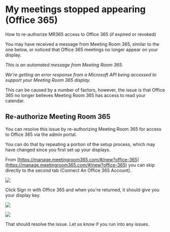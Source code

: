 # My meetings stopped appearing (Office 365)

How to re-authorize MR365 access to Office 365 (if expired or revoked)

You may have received a message from Meeting Room 365, similar to the one below, or noticed that Office 365 meetings no longer appear on your display.  

_This is an automated message from Meeting Room 365._  
  
_We're getting an error response from a Microsoft API being accessed to support your Meeting Room 365 display._

This can be caused by a number of factors, however, the issue is that Office 365 no longer believes Meeting Room 365 has access to read your calendar.

## Re-authorize Meeting Room 365

You can resolve this issue by re-authorizing Meeting Room 365 for access to Office 365 via the admin portal.  
  
You can do that by repeating a portion of the setup process, which may have changed since you first set up your displays.  
  
From  [https://manage.meetingroom365.com/#/new?office-365](https://manage.meetingroom365.com/#/new?office-365)  you can skip directly to the second tab (Connect An Office 365 Account).

[![](https://downloads.intercomcdn.com/i/o/101136001/64a05a973cd69367e37218f9/step-1.jpg)](https://downloads.intercomcdn.com/i/o/101136001/64a05a973cd69367e37218f9/step-1.jpg)

Click Sign in with Office 365 and when you're returned, it should give you your display key.

[![](https://downloads.intercomcdn.com/i/o/101136072/3455e22a18bd9cbc8f9d1ef4/step-2.jpg)](https://downloads.intercomcdn.com/i/o/101136072/3455e22a18bd9cbc8f9d1ef4/step-2.jpg)

[![](https://downloads.intercomcdn.com/i/o/101136131/0d76f05589262ef123c6d3c8/step-3.jpg)](https://downloads.intercomcdn.com/i/o/101136131/0d76f05589262ef123c6d3c8/step-3.jpg)

That should resolve the issue. Let us know if you run into any issues.
<!--stackedit_data:
eyJoaXN0b3J5IjpbLTE4MTQ4NzIzNTVdfQ==
-->